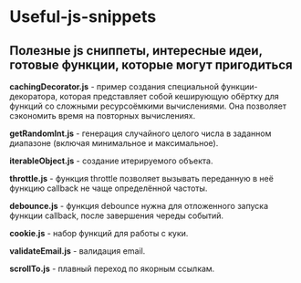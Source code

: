 # Useful-js-snippets
Полезные js сниппеты, интересные идеи, готовые функции, которые могут пригодиться
---
**cachingDecorator.js** - пример создания специальной функции-декоратора, которая представляет собой кеширующую обёртку для функций со сложными ресурсоёмкими вычислениями. Она позволяет сэкономить время на повторных вычислениях.

**getRandomInt.js** - генерация случайного целого числа в заданном диапазоне (включая минимальное и максимальное).

**iterableObject.js** - создание итерируемого объекта.

**throttle.js** - функция throttle позволяет вызывать переданную в неё функцию callback не чаще определённой частоты.

**debounce.js** - функция debounce нужна для отложенного запуска функции callback, после завершения череды событий.

**cookie.js** - набор функций для работы с куки.

**validateEmail.js** - валидация email.

**scrollTo.js** - плавный переход по якорным ссылкам.
